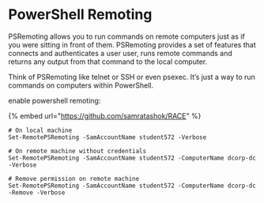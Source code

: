 # PowerShell Remoting

PSRemoting allows you to run commands on remote computers just as if you were sitting in front of them. PSRemoting provides a set of features that connects and authenticates a user user, runs remote commands and returns any output from that command to the local computer.

Think of PSRemoting like telnet or SSH or even psexec. It’s just a way to run commands on computers within PowerShell.

enable powershell remoting:

{% embed url="https://github.com/samratashok/RACE" %}

```
# On local machine
Set-RemotePSRemoting -SamAccountName student572 -Verbose

# On remote machine without credentials
Set-RemotePSRemoting -SamAccountName student572 -ComputerName dcorp-dc -Verbose

# Remove permission on remote machine
Set-RemotePSRemoting -SamAccountName student572 -ComputerName dcorp-dc -Remove -Verbose

```
